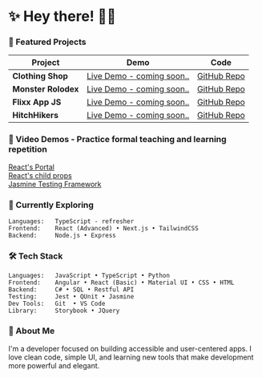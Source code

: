<h1 align="start">✨ Hey there! 👩‍💻</h1>

### 🚀 Featured Projects

| Project           | Demo                                                                 | Code                                                                 |
|-------------------|----------------------------------------------------------------------|----------------------------------------------------------------------|
| **Clothing Shop** | [Live Demo - coming soon..](https://rose-reyes.github.io/clothingShop/)             | [GitHub Repo](https://github.com/RoseReyes/clothingShop)            |
| **Monster Rolodex** | [Live Demo - coming soon..](https://rose-reyes.github.io/monsterRolodex/)         | [GitHub Repo](https://github.com/RoseReyes/monsterRolodex)          |
| **Flixx App JS**  | [Live Demo - coming soon..](https://rose-reyes.github.io/flixx-app-js/)             | [GitHub Repo](https://github.com/RoseReyes/flixx-app-js)            |
| **HitchHikers**   | [Live Demo - coming soon..](https://rose-reyes.github.io/HitchHikers/)              | [GitHub Repo](https://github.com/4hitchhikers/HitchHikers)          |

### 🎥 Video Demos - Practice formal teaching and learning repetition
[React's Portal](https://vimeo.com/1088271055/e75c77de3b) <br>
[React's child props](https://vimeo.com/1060668292/5df1aef602) <br>
[Jasmine Testing Framework](https://vimeo.com/1053237009/03945381fe)

### 🌱 Currently Exploring
```
Languages:   TypeScript - refresher 
Frontend:    React (Advanced) • Next.js • TailwindCSS
Backend:     Node.js • Express
```
### 🛠️ Tech Stack

```plaintext
Languages:   JavaScript • TypeScript • Python  
Frontend:    Angular • React (Basic) • Material UI • CSS • HTML
Backend:     C# • SQL • Restful API
Testing:     Jest • QUnit • Jasmine 
Dev Tools:   Git  • VS Code
Library:     Storybook • JQuery 
```

### 🧭 About Me
I'm a developer focused on building accessible and user-centered apps. I love clean code, simple UI, and learning new tools that make development more powerful and elegant.



